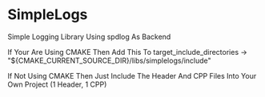 # SimpleLogs

Simple Logging Library Using spdlog As Backend

If Your Are Using CMAKE Then Add This To target_include_directories -> "${CMAKE_CURRENT_SOURCE_DIR}/libs/simplelogs/include"

If Not Using CMAKE Then Just Include The Header And CPP Files Into Your Own Project (1 Header, 1 CPP)